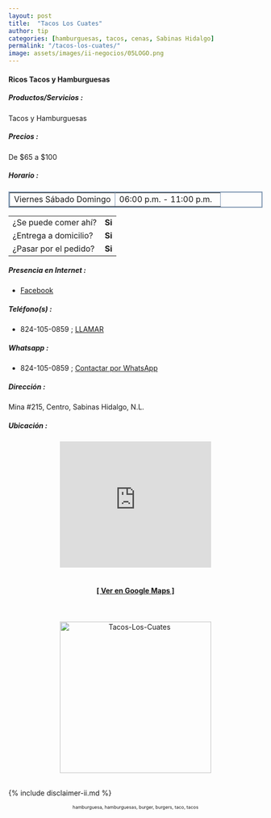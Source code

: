 ```yaml
---
layout: post
title:  "Tacos Los Cuates"
author: tip
categories: [hamburguesas, tacos, cenas, Sabinas Hidalgo]
permalink: "/tacos-los-cuates/"
image: assets/images/ii-negocios/05LOGO.png
---
```

#### Ricos Tacos y Hamburguesas

##### Productos/Servicios :

Tacos y Hamburguesas

##### Precios :

De $65 a $100

##### Horario :

<table border="2" bordercolor="#8299b3" cellpadding="4" cellspacing="5">
<colgroup>
    <col width="50%" />
    <col width="50%" />
</colgroup>
    <tbody>
        <tr>
            <td>Viernes Sábado Domingo</td>
            <td>06:00 p.m. - 11:00 p.m.</td>
        </tr>
    </tbody>
</table>



|  |  |
| :----- | :-----: |
| ¿Se puede comer ahí? | **Si** |
| ¿Entrega a domicilio? | **Si** |
| ¿Pasar por el pedido? | **Si** |



##### Presencia en Internet :

- [Facebook][FB]

##### Teléfono(s) :

- 824-105-0859 ; [LLAMAR][Tel1]

##### Whatsapp :

- 824-105-0859 ; [Contactar por WhatsApp][WA1]


[FB]: https://www.facebook.com/Tacos-y-Hamburguesas-Los-Cuates-100972998209757/

[Tel1]: tel:+528241050859

[WA1]: https://wa.me/528241050859?text=Hola,%20saludos%20desde%20PiiDO

##### Dirección :

Mina #215, Centro, Sabinas Hidalgo, N.L.

##### Ubicación :

<!--..... MAPAS .....-->
<center>
    <iframe allowfullscreen="" aria-hidden="false" frameborder="0" height="250" src="https://www.google.com/maps/embed?pb=!1m18!1m12!1m3!1d3570.5012930546895!2d-100.18304644894039!3d26.50399758322341!2m3!1f0!2f0!3f0!3m2!1i1024!2i768!4f13.1!3m3!1m2!1s0x86623eb7f2a1631d%3A0x57c1ef215e67ecd8!2sMina%20215%2C%20Centro%20de%20Sabinas%20Hidalgo%2C%2065200%20Sabinas%20Hidalgo%2C%20N.L.!5e0!3m2!1sen!2smx!4v1598170047262!5m2!1sen!2smx" style="border: 0;" tabindex="0" width="300"></iframe><!--//CAMBIAR : width="300" height="250" acá arriba ^^-->
	<br />
	<br />
	<a href="https://goo.gl/maps/UdeS1SJW52NcYVdH7" target="_blank"><h4>[ Ver en Google Maps ]</h4></a><!--//CAMBIAR URL aquí-->
	<br />
	<br />
</center>
<!--..... /MAPAS .....-->

<!-- ===== 2da IMAGEN ===== --> 
<center>
    <img src="{{ site.baseurl }}/assets/images/ii-negocios/05producto.png" alt="Tacos-Los-Cuates" style="height: 300px;"/>
</center>

<br />

<!-- Disclaimer & palabras clave
================================================== -->
{% include disclaimer-ii.md %}
<center>
	<span style="font-size: xx-small;">
		<!--Palabras Clave-->hamburguesa, hamburguesas, burger, burgers, taco, tacos
	</span>
</center>



<!-- END
================================================== -->